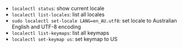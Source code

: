 - `localectl status`: show current locale
- `localectl list-locales`: list all locales
- `sudo localectl set-locale LANG=en_AU.utf8`: set locale to Australian English and UTF-8 encoding
- `localectl list-keymaps`: list all keymaps
- `localectl set-keymap us`: set keymap to US